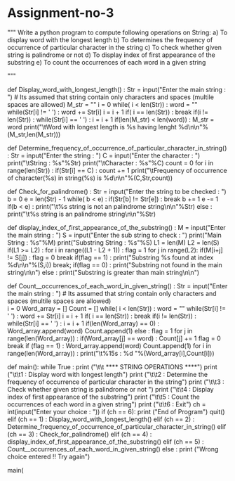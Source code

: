 # Assignment-no-3
"""
Write a python program to compute following operations on String:
a)	To display word with the longest length
b)	To determines the frequency of occurrence of particular character in the string
c)	To check whether given string is palindrome or not 
d)	To display index of first appearance of the substring 
e)	To count the occurrences of each word in a given string

"""

def Display_word_with_longest_length() :
   Str = input("Enter the main string : ")  # Its assumed that string contain only characters and spaces (multile spaces are allowed)
   M_str = ""
   i = 0
   while( i < len(Str)) :
      word = ""
      while(Str[i] != ' ') :
         word += Str[i]
         i = i + 1
         if( i == len(Str)) :
             break
      if(i != len(Str)) :
         while(Str[i] == ' ') :
            i = i + 1
      if(len(M_str) < len(word)) :
         M_str = word
   print("\tWord with longest length is %s having lenght %d\n\n"%(M_str,len(M_str)))


def Determine_frequency_of_occurrence_of_particular_character_in_string() :
   Str = input("Enter the string : ")
   C = input("Enter the character  : ")
   print("\tString : %s"%Str)
   print("\tCharacter : %s"%C)
   count = 0
   for i in range(len(Str)) :
      if(Str[i] == C) :
         count += 1
   print("\tFrequency of occurrence of character(%s) in string(%s) is %d\n\n"%(C,Str,count))
   
def Check_for_palindrome() :
   Str = input("Enter the string to be checked : ")
   b = 0
   e = len(Str) - 1
   while( b < e) :
      if(Str[b] != Str[e]) :
         break
      b += 1
      e -= 1
   if(b < e) :
      print("\t%s string is not an palindrome string\n\n"%Str)
   else :
      print("\t%s string is an palindrome string\n\n"%Str)
   
  
   
def display_index_of_first_appearance_of_the_substring() :
   M = input("Enter the main string : ")
   S = input("Enter the sub string to check : ")
   print("Main String : %s"%M)
   print("Substring String : %s"%S)
   L1 = len(M)
   L2 = len(S)
   if(L1 >= L2) :
      for i in range((L1 - L2 + 1)) :
         flag = 1
         for j in range(L2):
            if(M[i+j] != S[j]) :
               flag = 0
               break
         if(flag == 1) :
            print("Substring %s found at index %d\n\n"%(S,i))
            break;
      if(flag == 0) :
         print("Substring not found in the main string\n\n")
   else :
      print("Substring is greater than main string\n\n")
   


def Count__occurrences_of_each_word_in_given_string() :
   Str = input("Enter the main string : ")  # Its assumed that string contain only characters and spaces (multile spaces are allowed)   
   i = 0
   Word_array = []
   Count = []
   while( i < len(Str)) :
      word = ""
      while(Str[i] != ' ') :
         word += Str[i]
         i = i + 1
         if( i == len(Str)) :
             break
      if(i != len(Str)) :
         while(Str[i] == ' ') :
            i = i + 1
      if(len(Word_array) == 0) :
         Word_array.append(word)
         Count.append(1)
      else :
         flag = 1
         for j in range(len(Word_array)) :
            if(Word_array[j] == word) :
               Count[j] += 1
               flag = 0
               break
         if (flag == 1) :
            Word_array.append(word)
            Count.append(1)
   for i in range(len(Word_array)) :
      print("\t%15s : %d "%(Word_array[i],Count[i]))
      

def main():
   while True :
      print ("\t\t  **** STRING OPERATIONS ****")
      print ("\t\t1 : Display word with longest length")
      print ("\t\t2 : Determine the frequency of occurrence of particular character in the string")
      print ("\t\t3 : Check whether given string is palindrome or not ")
      print ("\t\t4 : Display index of first appearance of the substring")
      print ("\t\t5 : Count the occurrences of each word in a given string")
      print ("\t\t6 : Exit")
      ch = int(input("Enter your choice : "))
      if (ch == 6):
         print ("End of Program")
         quit()
      elif (ch == 1) :
         Display_word_with_longest_length()
      elif (ch == 2) :
         Determine_frequency_of_occurrence_of_particular_character_in_string()
      elif (ch == 3) :
         Check_for_palindrome()
      elif (ch == 4) :
         display_index_of_first_appearance_of_the_substring()
      elif (ch == 5) :
         Count__occurrences_of_each_word_in_given_string()
      else :
         print ("Wrong choice entered !! Try again")

main(

